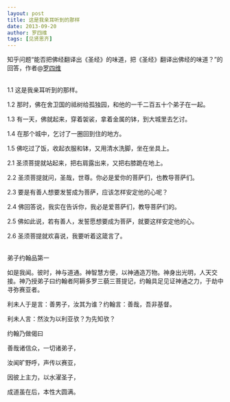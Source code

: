 ```yaml
---
layout: post
title: 这是我亲耳听到的那样
date: 2013-09-20
author: 罗四维
tags: [见贤思齐]
---
```


  知乎问题“能否把佛经翻译出《圣经》的味道，把《圣经》翻译出佛经的味道？”的回答，作者@[罗四维](https://www.zhihu.com/question/21725775/answer/19135896)

<!--- more --->

<br>1.1 这是我亲耳听到的那样。

1.2 那时，佛在舍卫国的祗树给孤独园，和他的一千二百五十个弟子在一起。

1.3 有一天，佛就起来，穿着袈裟，拿着金属的钵，到大城里去乞讨。

1.4 在那个城中，乞讨了一圈回到住的地方。

1.5 佛吃过了饭，收起衣服和钵，又用清水洗脚，坐在坐具上。

2.1 圣须菩提就站起来，把右肩露出来，又把右膝跪在地上。

2.2 圣须菩提就问，圣哉，世尊。你必是爱你的菩萨们，也教导菩萨们。

2.3 要是有善人想要发誓成为菩萨，应该怎样安定他的心呢？

2.4 佛回答说，我实在告诉你，我必是爱菩萨们，教导菩萨们的。

2.5 佛如此说，若有善人，发誓愿想要成为菩萨，就要这样安定他的心。

2.6 圣须菩提就欢喜说，我要听着这箴言了。

<br>弟子约翰品第一

如是我闻。彼时，神与道通。神智慧方便，以神通造万物。神身出光明，人天交接。神乃授弟子曰约翰者阿耨多罗三藐三菩提记，约翰具足见证神通之力，于劫中寻弥赛亚者。

利未人于是言：善男子，汝其为谁？约翰言：善哉，吾非基督。

利未人言：然汝为以利亚欤？为先知欤？

约翰乃做偈曰

善哉诸信众，一切诸弟子，

汝闻旷野呼，声传以赛亚，

因彼上主力，以水濯圣子，

成道虽在后，本性大圆满。